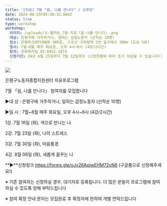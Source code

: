```yaml
---
title: '[치유] 7월 "쉼, 나를 만나다" / 오후반'
date: 2024-06-25T05:58:32.666Z
status: true
type: workshop
workshop:
  이미지: /uploads/②-웹자보_7월-치유「쉼-나를-만나다」.png
  대상: 은평구에 거주하거나, 일하는 감정노동자 (선착순 10명)
  장소: 은평파크앤타워B동 905호, ③호선 구파발역 1번 출구에서 300m (도보 5분)
  일시: 7월~8월 매주 화요일, 오후 4시~6시 (4강/2시간)
  문의: 문화복지팀 02-6952-1874
  신청기간: 24년 6월 25일부터 7월 12일까지 (신청현황에 따라 조기 마감될 수 있습니다!)
---
```

![](/uploads/②-웹자보_7월-치유「쉼-나를-만나다」.png)

은평구노동자종합지원센터 치유프로그램

7월 「쉼, 나를 만나다」 참여자를 모집합니다

▶대 상 : 은평구에 거주하거나, 일하는 감정노동자 (선착순 10명) 

▶일 시 : 7월\~8월 매주 화요일, 오후 4시\~6시 (4강/2시간)

1강. 7월 16일 (화), 색으로 만나는 나

2강. 7월 23일 (화), 나의 스트레스 

3강. 7월 30일 (화), 마음풍경

4강. 8월 06일 (화), 새롭게 꿈꾸는 나

**▶**신청링크 <https://forms.gle/oJv26ApiwEHM72yN8>
(구글폼으로 신청해주세요!)

※ 기존 참여자는 신청하실 경우, 대기자로 등록됩니다. 더 많은 분들이 프로그램에 참여하실 수 있도록 양해 부탁드립니다

※ 참여 확정 안내 문자는 모집완료 후 확정자에 한하여 개별 연락드립니다